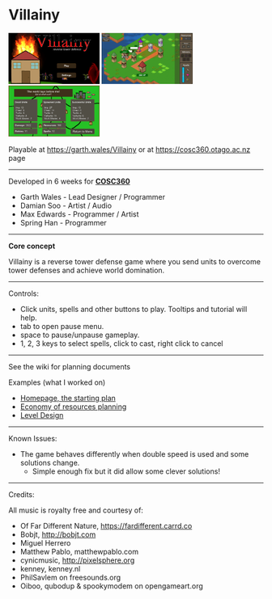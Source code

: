 # Villainy
<p>
<img src="FinalBuild/Screenshot1.png" alt="alt text" width="180">
<img src="FinalBuild/Screenshot2.png" alt="alt text" width="180">
<img src="FinalBuild/Screenshot5.png" alt="alt text" width="180">    
</p>

Playable at <a href="https://garth.wales/Villainy">https://garth.wales/Villainy</a>
or at <a href="https://cosc360.otago.ac.nz/games/2020/Villainy">https://cosc360.otago.ac.nz page</a>

---

Developed in 6 weeks for <a href="https://cosc360.otago.ac.nz/">**COSC360**</a>
*   Garth Wales - Lead Designer / Programmer
*   Damian Soo - Artist / Audio
*   Max Edwards - Programmer / Artist
*   Spring Han - Programmer

---
**Core concept**

Villainy is a reverse tower defense game where you send units to overcome tower defenses and achieve world domination.

---

Controls:
- Click units, spells and other buttons to play. Tooltips and tutorial will help.
- tab to open pause menu.
- space to pause/unpause gameplay.
- 1, 2, 3 keys to select spells, click to cast, right click to cancel
---

See the wiki for planning documents

Examples (what I worked on)
- <a href="https://github.com/GenericPath/Villainy/wiki">Homepage, the starting plan</a>
- <a href="https://github.com/GenericPath/Villainy/wiki/Economy">Economy of resources planning</a>
- <a href="https://github.com/GenericPath/Villainy/wiki/LevelDesign">Level Design</a>


---
Known Issues:

- The game behaves differently when double speed is used and some solutions change.
    - Simple enough fix but it did allow some clever solutions!
---
Credits:

All music is royalty free and courtesy of:
- Of Far Different Nature, https://fardifferent.carrd.co
- Bobjt, http://bobjt.com
- Miguel Herrero
- Matthew Pablo, matthewpablo.com
- cynicmusic, http://pixelsphere.org
- kenney, kenney.nl
- PhilSavlem on freesounds.org
- Oiboo, qubodup & spookymodem on opengameart.org

